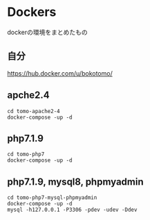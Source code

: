 # Dockers
dockerの環境をまとめたもの

## 自分
https://hub.docker.com/u/bokotomo/

## apche2.4
```
cd tomo-apache2-4
docker-compose -up -d
```

## php7.1.9
```
cd tomo-php7
docker-compose -up -d
```

## php7.1.9, mysql8, phpmyadmin
```
cd tomo-php7-mysql-phpmyadmin
docker-compose -up -d
mysql -h127.0.0.1 -P3306 -pdev -udev -Ddev
```


